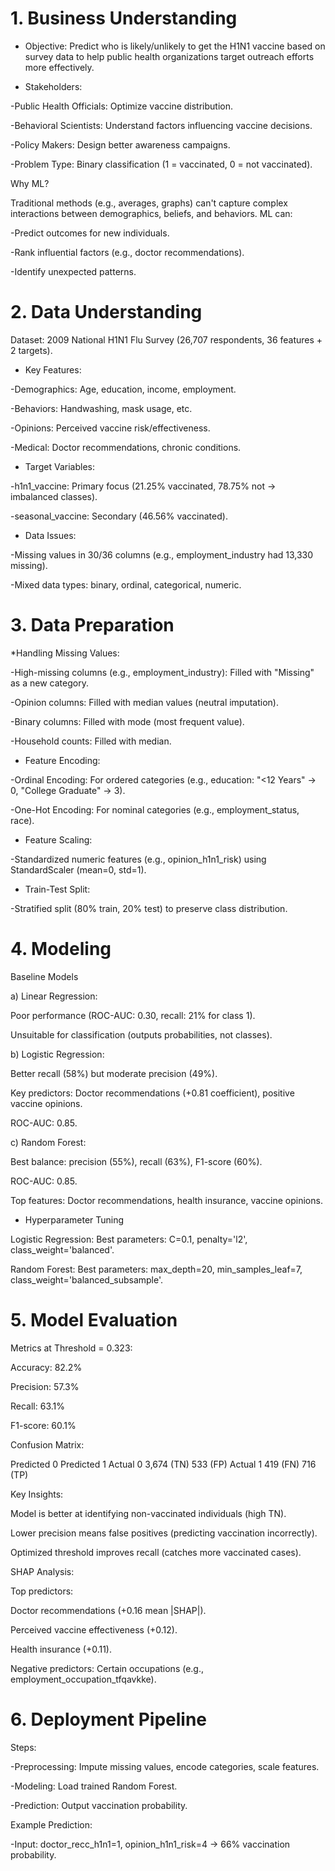 # 1. Business Understanding
   
* Objective: Predict who is likely/unlikely to get the H1N1 vaccine based on survey data to help public health organizations target outreach efforts more    effectively.

* Stakeholders:

-Public Health Officials: Optimize vaccine distribution.

-Behavioral Scientists: Understand factors influencing vaccine decisions.

-Policy Makers: Design better awareness campaigns.

-Problem Type: Binary classification (1 = vaccinated, 0 = not vaccinated).

Why ML?

Traditional methods (e.g., averages, graphs) can't capture complex interactions between demographics, beliefs, and behaviors. ML can:

-Predict outcomes for new individuals.

-Rank influential factors (e.g., doctor recommendations).

-Identify unexpected patterns.

# 2. Data Understanding
   
Dataset: 2009 National H1N1 Flu Survey (26,707 respondents, 36 features + 2 targets).

* Key Features:

-Demographics: Age, education, income, employment.

-Behaviors: Handwashing, mask usage, etc.

-Opinions: Perceived vaccine risk/effectiveness.

-Medical: Doctor recommendations, chronic conditions.

* Target Variables:

-h1n1_vaccine: Primary focus (21.25% vaccinated, 78.75% not → imbalanced classes).

-seasonal_vaccine: Secondary (46.56% vaccinated).

* Data Issues:

-Missing values in 30/36 columns (e.g., employment_industry had 13,330 missing).

-Mixed data types: binary, ordinal, categorical, numeric.

# 3. Data Preparation
   
*Handling Missing Values:

-High-missing columns (e.g., employment_industry): Filled with "Missing" as a new category.

-Opinion columns: Filled with median values (neutral imputation).

-Binary columns: Filled with mode (most frequent value).

-Household counts: Filled with median.

* Feature Encoding:

-Ordinal Encoding: For ordered categories (e.g., education: "<12 Years" → 0, "College Graduate" → 3).

-One-Hot Encoding: For nominal categories (e.g., employment_status, race).

* Feature Scaling:

-Standardized numeric features (e.g., opinion_h1n1_risk) using StandardScaler (mean=0, std=1).

* Train-Test Split:

-Stratified split (80% train, 20% test) to preserve class distribution.

# 4. Modeling

Baseline Models

a) Linear Regression:

Poor performance (ROC-AUC: 0.30, recall: 21% for class 1).

Unsuitable for classification (outputs probabilities, not classes).

b) Logistic Regression:

Better recall (58%) but moderate precision (49%).

Key predictors: Doctor recommendations (+0.81 coefficient), positive vaccine opinions.

ROC-AUC: 0.85.

c) Random Forest:

Best balance: precision (55%), recall (63%), F1-score (60%).

ROC-AUC: 0.85.

Top features: Doctor recommendations, health insurance, vaccine opinions.

* Hyperparameter Tuning

Logistic Regression: Best parameters: C=0.1, penalty='l2', class_weight='balanced'.

Random Forest: Best parameters: max_depth=20, min_samples_leaf=7, class_weight='balanced_subsample'.

# 5. Model Evaluation
   
Metrics at Threshold = 0.323:

Accuracy: 82.2%

Precision: 57.3%

Recall: 63.1%

F1-score: 60.1%

Confusion Matrix:

Predicted 0	Predicted 1
Actual 0	3,674 (TN)	533 (FP)
Actual 1	419 (FN)	716 (TP)

Key Insights:

Model is better at identifying non-vaccinated individuals (high TN).

Lower precision means false positives (predicting vaccination incorrectly).

Optimized threshold improves recall (catches more vaccinated cases).

SHAP Analysis:

Top predictors:

Doctor recommendations (+0.16 mean |SHAP|).

Perceived vaccine effectiveness (+0.12).

Health insurance (+0.11).

Negative predictors: Certain occupations (e.g., employment_occupation_tfqavkke).

# 6. Deployment Pipeline

Steps:

-Preprocessing: Impute missing values, encode categories, scale features.

-Modeling: Load trained Random Forest.

-Prediction: Output vaccination probability.

Example Prediction:

-Input: doctor_recc_h1n1=1, opinion_h1n1_risk=4 → 66% vaccination probability.
